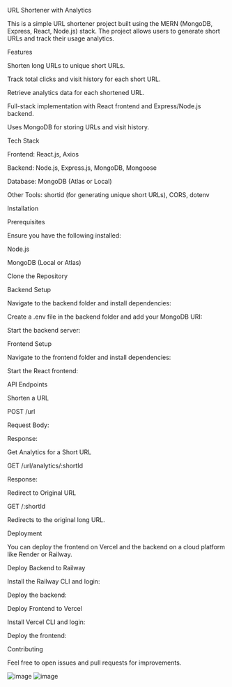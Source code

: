 URL Shortener with Analytics

This is a simple URL shortener project built using the MERN (MongoDB, Express, React, Node.js) stack. The project allows users to generate short URLs and track their usage analytics.

Features

Shorten long URLs to unique short URLs.

Track total clicks and visit history for each short URL.

Retrieve analytics data for each shortened URL.

Full-stack implementation with React frontend and Express/Node.js backend.

Uses MongoDB for storing URLs and visit history.

Tech Stack

Frontend: React.js, Axios

Backend: Node.js, Express.js, MongoDB, Mongoose

Database: MongoDB (Atlas or Local)

Other Tools: shortid (for generating unique short URLs), CORS, dotenv

Installation

Prerequisites

Ensure you have the following installed:

Node.js

MongoDB (Local or Atlas)

Clone the Repository

Backend Setup

Navigate to the backend folder and install dependencies:

Create a .env file in the backend folder and add your MongoDB URI:

Start the backend server:

Frontend Setup

Navigate to the frontend folder and install dependencies:

Start the React frontend:

API Endpoints

Shorten a URL

POST /url

Request Body:

Response:

Get Analytics for a Short URL

GET /url/analytics/:shortId

Response:

Redirect to Original URL

GET /:shortId

Redirects to the original long URL.

Deployment

You can deploy the frontend on Vercel and the backend on a cloud platform like Render or Railway.

Deploy Backend to Railway

Install the Railway CLI and login:

Deploy the backend:

Deploy Frontend to Vercel

Install Vercel CLI and login:

Deploy the frontend:

Contributing

Feel free to open issues and pull requests for improvements.

![image](https://github.com/user-attachments/assets/19053fb2-6dab-4977-88c4-047b9309c919)
![image](https://github.com/user-attachments/assets/ec070c66-8e83-4638-948f-52565f8dcdca)

